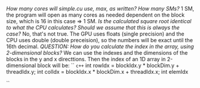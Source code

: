 *How many cores will simple.cu use, max, as written? How many SMs?*
1 SM, the program will open as many cores as needed dependent on the block size, which is 16 in this case => 1 SM. 
*Is the calculated square root identical to what the CPU calculates? Should we assume that this is always the case?*
No, that's not true. The GPU uses floats (single precision) and the CPU uses double (double preceision), so the numbers will be exact until the 16th decimal. 
*QUESTION: How do you calculate the index in the array, using 2-dimensional blocks?*
We can use the indexes and the dimensions of the blocks in the y and x directtions. Then the index of an 1D array in 2-dimensional block will be:
`` `c++`
    int rowIdx = blockIdx.y * blockDim.y + threadIdx.y;
    int colIdx = blockIdx.x * blockDim.x + threadIdx.x;
    int elemIdx

``
